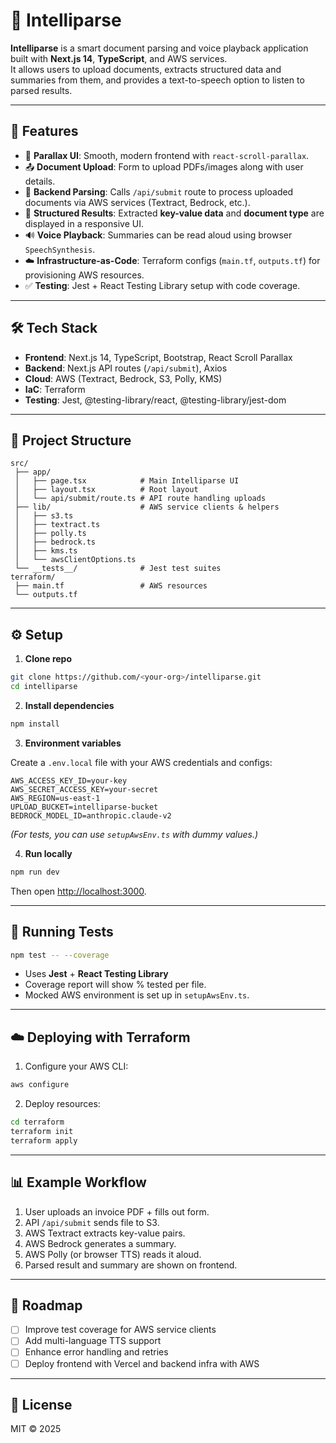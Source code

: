 # 📄 Intelliparse

**Intelliparse** is a smart document parsing and voice playback application built with **Next.js 14**, **TypeScript**, and AWS services.  
It allows users to upload documents, extracts structured data and summaries from them, and provides a text-to-speech option to listen to parsed results.  

---

## 🚀 Features

- 🌌 **Parallax UI**: Smooth, modern frontend with `react-scroll-parallax`.  
- 📤 **Document Upload**: Form to upload PDFs/images along with user details.  
- 🤖 **Backend Parsing**: Calls `/api/submit` route to process uploaded documents via AWS services (Textract, Bedrock, etc.).  
- 🧾 **Structured Results**: Extracted **key-value data** and **document type** are displayed in a responsive UI.  
- 🔊 **Voice Playback**: Summaries can be read aloud using browser `SpeechSynthesis`.  
- ☁️ **Infrastructure-as-Code**: Terraform configs (`main.tf`, `outputs.tf`) for provisioning AWS resources.  
- ✅ **Testing**: Jest + React Testing Library setup with code coverage.  

---

## 🛠 Tech Stack

- **Frontend**: Next.js 14, TypeScript, Bootstrap, React Scroll Parallax  
- **Backend**: Next.js API routes (`/api/submit`), Axios  
- **Cloud**: AWS (Textract, Bedrock, S3, Polly, KMS)  
- **IaC**: Terraform  
- **Testing**: Jest, @testing-library/react, @testing-library/jest-dom  

---

## 📂 Project Structure

```
src/
 ├── app/
 │   ├── page.tsx            # Main Intelliparse UI
 │   ├── layout.tsx          # Root layout
 │   └── api/submit/route.ts # API route handling uploads
 ├── lib/                    # AWS service clients & helpers
 │   ├── s3.ts
 │   ├── textract.ts
 │   ├── polly.ts
 │   ├── bedrock.ts
 │   ├── kms.ts
 │   └── awsClientOptions.ts
 └── __tests__/              # Jest test suites
terraform/
 ├── main.tf                 # AWS resources
 └── outputs.tf
```

---

## ⚙️ Setup

1. **Clone repo**

```bash
git clone https://github.com/<your-org>/intelliparse.git
cd intelliparse
```

2. **Install dependencies**

```bash
npm install
```

3. **Environment variables**

Create a `.env.local` file with your AWS credentials and configs:

```env
AWS_ACCESS_KEY_ID=your-key
AWS_SECRET_ACCESS_KEY=your-secret
AWS_REGION=us-east-1
UPLOAD_BUCKET=intelliparse-bucket
BEDROCK_MODEL_ID=anthropic.claude-v2
```

*(For tests, you can use `setupAwsEnv.ts` with dummy values.)*

4. **Run locally**

```bash
npm run dev
```

Then open [http://localhost:3000](http://localhost:3000).

---

## 🧪 Running Tests

```bash
npm test -- --coverage
```

- Uses **Jest** + **React Testing Library**  
- Coverage report will show % tested per file.  
- Mocked AWS environment is set up in `setupAwsEnv.ts`.  

---

## ☁️ Deploying with Terraform

1. Configure your AWS CLI:

```bash
aws configure
```

2. Deploy resources:

```bash
cd terraform
terraform init
terraform apply
```

---

## 📊 Example Workflow

1. User uploads an invoice PDF + fills out form.  
2. API `/api/submit` sends file to S3.  
3. AWS Textract extracts key-value pairs.  
4. AWS Bedrock generates a summary.  
5. AWS Polly (or browser TTS) reads it aloud.  
6. Parsed result and summary are shown on frontend.  

---

## 📌 Roadmap

- [ ] Improve test coverage for AWS service clients  
- [ ] Add multi-language TTS support  
- [ ] Enhance error handling and retries  
- [ ] Deploy frontend with Vercel and backend infra with AWS  

---

## 📜 License

MIT © 2025
